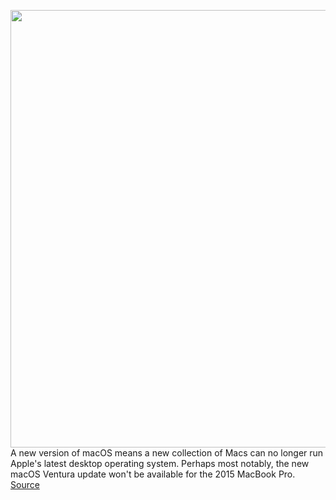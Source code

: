 <img src='https://cdn.vox-cdn.com/thumbor/6n4_RCe-C5yR9MZ08uhgvnlx8iY=/0x0:1960x1306/1200x800/filters:focal(824x497:1136x809)/cdn.vox-cdn.com/uploads/chorus_image/image/70950527/Apple_WWDC22_macOS_Ventura_3up_addl_features_220606.0.jpg' width='700px' /><br/>
A new version of macOS means a new collection of Macs can no longer run Apple's latest desktop operating system. Perhaps most notably, the new macOS Ventura update won't be available for the 2015 MacBook Pro.
<a href='https://www.theverge.com/2022/6/7/23157662/macos-ventura-compatible-macs-2015-macbook-pro-2013-mac-pro'> Source <a/>